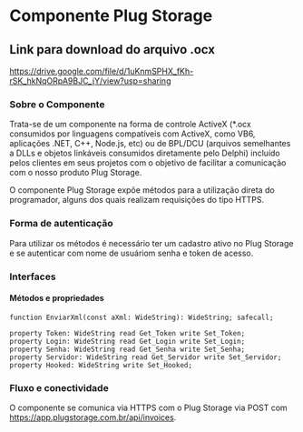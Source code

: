 # Componente Plug Storage

## Link para download do arquivo .ocx

<https://drive.google.com/file/d/1uKnmSPHX_fKh-rSK_hkNqORpA9BJC_jY/view?usp=sharing>

### Sobre o Componente

Trata-se de um componente na forma de controle ActiveX (*.ocx consumidos por linguagens compatíveis com ActiveX, como VB6, aplicações .NET, C++, Node.js, etc) ou de BPL/DCU (arquivos semelhantes a DLLs e objetos linkáveis consumidos diretamente pelo Delphi) incluído pelos clientes em seus projetos com o objetivo de facilitar a comunicação com o nosso produto Plug Storage.

O componente Plug Storage expõe métodos para a utilização direta do programador, alguns dos quais realizam requisições do tipo HTTPS.

### Forma de autenticação

Para utilizar os métodos é necessário ter um cadastro ativo no Plug Storage e se autenticar com nome de usuáriom senha e token de acesso.

### Interfaces

#### Métodos e propriedades

```
function EnviarXml(const aXml: WideString): WideString; safecall;

property Token: WideString read Get_Token write Set_Token;
property Login: WideString read Get_Login write Set_Login;
property Senha: WideString read Get_Senha write Set_Senha;
property Servidor: WideString read Get_Servidor write Set_Servidor;
property Hooked: WideString write Set_Hooked;
```

### Fluxo e conectividade

O componente se comunica via HTTPS com o Plug Storage via POST com https://app.plugstorage.com.br/api/invoices.
